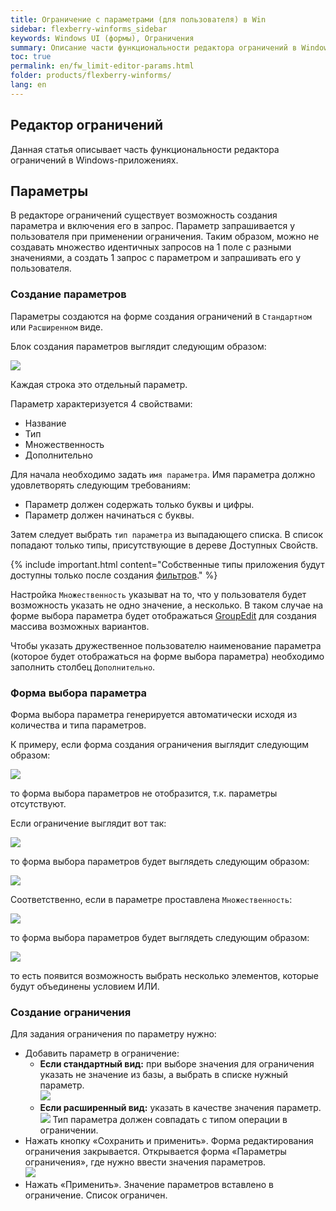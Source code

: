 ```yaml
---
title: Ограничение с параметрами (для пользователя) в Win
sidebar: flexberry-winforms_sidebar
keywords: Windows UI (формы), Ограничения
summary: Описание части функциональности редактора ограничений в Windows-приложениях
toc: true
permalink: en/fw_limit-editor-params.html
folder: products/flexberry-winforms/
lang: en
---
```


## Редактор ограничений
Данная статья описывает часть функциональности редактора ограничений в Windows-приложениях.

## Параметры
В редакторе ограничений существует возможность создания параметра и включения его в запрос. Параметр запрашивается у пользователя при применении ограничения. Таким образом, можно не создавать множество идентичных запросов на 1 поле с разными значениями, а создать 1 запрос с параметром и запрашивать его у пользователя.

### Создание параметров
Параметры создаются на форме создания ограничений в `Стандартном` или `Расширенном` виде.

Блок создания параметров выглядит следующим образом:

![](/images/pages/products/flexberry-winforms/subsystems/limits/limit-params.png)

Каждая строка это отдельный параметр.

Параметр характеризуется 4 свойствами:
* Название
* Тип
* Множественность
* Дополнительно

Для начала необходимо задать `имя параметра`. Имя параметра должно удовлетворять следующим требованиям:
* Параметр должен содержать только буквы и цифры.
* Параметр должен начинаться с буквы.

Затем следует выбрать `тип параметра` из выпадающего списка. В список попадают только типы, присутствующие в дереве Доступных Свойств.

{% include important.html content="Собственные типы приложения будут доступны только после создания [фильтров](fw_filter-example.html)." %}

Настройка `Множественность` указыват на то, что у пользователя будет возможность указать не одно значение, а несколько. В таком случае на форме выбора параметра будет отображаться [GroupEdit](fw_group-edit.html) для создания массива возможных вариантов.

Чтобы указать дружественное пользователю наименование параметра (которое будет отображаться на форме выбора параметра) необходимо заполнить столбец `Дополнительно`.



### Форма выбора параметра
Форма выбора параметра генерируется автоматически исходя из количества и типа параметров.

К примеру, если форма создания ограничения выглядит следующим образом:

![](/images/pages/products/flexberry-winforms/subsystems/limits/limit01.png)

то форма выбора параметров не отобразится, т.к. параметры отсутствуют.

Если ограничение выглядит вот так:

![](/images/pages/products/flexberry-winforms/subsystems/limits/limit02.png)

то форма выбора параметров будет выглядеть следующим образом:

![](/images/pages/products/flexberry-winforms/subsystems/limits/limit03.png)

Соответственно, если в параметре проставлена `Множественность`:

![](/images/pages/products/flexberry-winforms/subsystems/limits/limit04.png)

то форма выбора параметров будет выглядеть следующим образом:

![](/images/pages/products/flexberry-winforms/subsystems/limits/limit05.png)

то есть появится возможность выбрать несколько элементов, которые будут объединены условием ИЛИ.


### Создание ограничения
Для задания ограничения по параметру нужно:
* Добавить параметр в ограничение:
	* __Если стандартный вид:__ при выборе значения для ограничения указать не значение из базы, а выбрать в списке нужный параметр.<br>
    ![](/images/pages/products/flexberry-winforms/subsystems/limits/limit-editor-form/24.png)
    * __Если расширенный вид:__ указать в качестве значения параметр.<br>
    ![](/images/pages/products/flexberry-winforms/subsystems/limits/limit-editor-form/25.png)
Тип параметра должен совпадать с типом операции в ограничении.
* Нажать кнопку «Сохранить и применить». Форма редактирования ограничения закрывается. Открывается форма «Параметры ограничения», где нужно ввести значения параметров.<br>
![](/images/pages/products/flexberry-winforms/subsystems/limits/limit-editor-form/26.png) 
* Нажать «Применить». Значение параметров вставлено в ограничение. Список ограничен.
